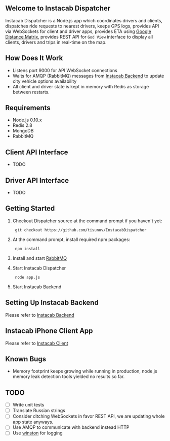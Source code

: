 ## Welcome to Instacab Dispatcher

Instacab Dispatcher is a Node.js app which coordinates drivers and clients, dispatches ride requests to nearest drivers, keeps GPS logs, provides API via WebSockets for client and driver apps, provides ETA using [Google Distance Matrix](https://developers.google.com/maps/documentation/distancematrix/), provides REST API for `God View` interface to display all clients, drivers and trips in real-time on the map.

## How Does It Work

* Listens port 9000 for API WebSocket connections
* Waits for AMQP (RabbitMQ) messages from [Instacab Backend](https://github.com/tisunov/Instacab/) to update city vehicle options availability
* All client and driver state is kept in memory with Redis as storage between restarts.

## Requirements
* Node.js 0.10.x
* Redis 2.8
* MongoDB
* RabbitMQ

## Client API Interface

* TODO

## Driver API Interface

* TODO

## Getting Started

1. Checkout Dispatcher source at the command prompt if you haven't yet:

        git checkout https://github.com/tisunov/InstacabDispatcher

2. At the command prompt, install required npm packages:

        npm install

3. Install and start [RabbitMQ](http://www.rabbitmq.com/download.html)

4. Start Instacab Dispatcher
    
        node app.js

5. Start Instacab Backend

## Setting Up Instacab Backend

Please refer to [Instacab Backend](https://github.com/tisunov/Instacab/)

## Instacab iPhone Client App

Please refer to [Instacab Client](https://github.com/tisunov/InstacabClient/)

## Known Bugs
* Memory footprint keeps growing while running in production, node.js memory leak detection tools yielded no results so far.

## TODO

- [ ] Write unit tests
- [ ] Translate Russian strings
- [ ] Consider ditching WebSockets in favor REST API, we are updating whole app state anyways.
- [ ] Use AMQP to communicate with backend instead HTTP
- [ ] Use [winston](https://github.com/flatiron/winston) for logging